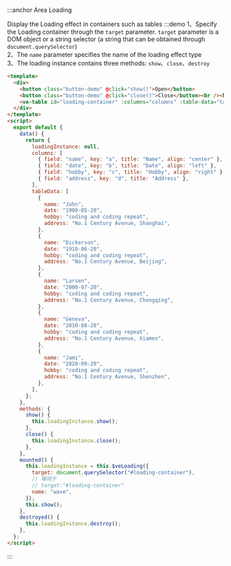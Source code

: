 :::anchor Area Loading

Display the Loading effect in containers such as tables
:::demo 1、Specify the Loading container through the `target` parameter. `target` parameter is a DOM object or a string selector (a string that can be obtained through `document.querySelector`)<br>2、The `name` parameter specifies the name of the loading effect type<br>3、The loading instance contains three methods: `show`、`close`、`destroy`

```html
<template>
  <div>
    <button class="button-demo" @click="show()">Open</button>
    <button class="button-demo" @click="close()">Close</button><br /><br />
    <ve-table id="loading-container" :columns="columns" :table-data="tableData" />
  </div>
</template>
<script>
  export default {
    data() {
      return {
        loadingInstance: null,
        columns: [
          { field: "name", key: "a", title: "Name", align: "center" },
          { field: "date", key: "b", title: "Date", align: "left" },
          { field: "hobby", key: "c", title: "Hobby", align: "right" },
          { field: "address", key: "d", title: "Address" },
        ],
        tableData: [
          {
            name: "John",
            date: "1900-05-20",
            hobby: "coding and coding repeat",
            address: "No.1 Century Avenue, Shanghai",
          },
          {
            name: "Dickerson",
            date: "1910-06-20",
            hobby: "coding and coding repeat",
            address: "No.1 Century Avenue, Beijing",
          },
          {
            name: "Larsen",
            date: "2000-07-20",
            hobby: "coding and coding repeat",
            address: "No.1 Century Avenue, Chongqing",
          },
          {
            name: "Geneva",
            date: "2010-08-20",
            hobby: "coding and coding repeat",
            address: "No.1 Century Avenue, Xiamen",
          },
          {
            name: "Jami",
            date: "2020-09-20",
            hobby: "coding and coding repeat",
            address: "No.1 Century Avenue, Shenzhen",
          },
        ],
      };
    },
    methods: {
      show() {
        this.loadingInstance.show();
      },
      close() {
        this.loadingInstance.close();
      },
    },
    mounted() {
      this.loadingInstance = this.$veLoading({
        target: document.querySelector("#loading-container"),
        // 等同于
        // target:"#loading-container"
        name: "wave",
      });
      this.show();
    },
    destroyed() {
      this.loadingInstance.destroy();
    },
  };
</script>
```

:::
